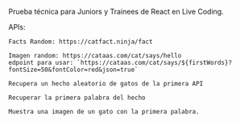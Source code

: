 Prueba técnica para Juniors y Trainees de React en Live Coding.

APIs:

    Facts Random: https://catfact.ninja/fact

    Imagen random: https://cataas.com/cat/says/hello
    edpoint para usar: `https://cataas.com/cat/says/${firstWords}?fontSize=50&fontColor=red&json=true`

    Recupera un hecho aleatorio de gatos de la primera API

    Recuperar la primera palabra del hecho

    Muestra una imagen de un gato con la primera palabra.
    